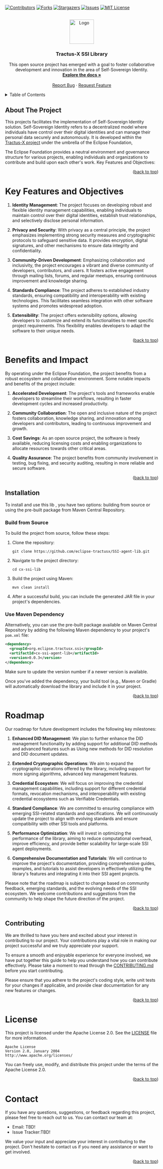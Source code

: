 <a name="readme-top"></a>

<!-- Shields -->
[![Contributors][contributors-shield]][contributors-url]
[![Forks][forks-shield]][forks-url]
[![Stargazers][stars-shield]][stars-url]
[![Issues][issues-shield]][issues-url]
[![MIT License][license-shield]][license-url]



<!-- Caption -->

<br />
<div align="center">
  <a href="https://eclipse-tractusx.github.io/img/logo_tractus-x.svg">
    <img src="https://eclipse-tractusx.github.io/img/logo_tractus-x.svg" alt="Logo" width="80" height="80">
  </a>

<h3 align="center">Tractus-X SSI Library</h3>

  <p align="center">
    This open source project has emerged with a goal to foster collaborative development and innovation in the area of Self-Sovereign Identity.
    <br />
        <a href="https://github.com/eclipse-tractusx/SSI-agent-lib/tree/main/cx-ssi-lib/docs"><strong>Explore the docs »</strong></a>
        <br />
    <br />
    <a href="https://github.com/eclipse-tractusx/SSI-agent-lib/issues">Report Bug</a>
    ·
    <a href="https://github.com/eclipse-tractusx/SSI-agent-lib/issues">Request Feature</a>
  </p>
</div>




<!-- TABLE OF CONTENTS -->
<details>
  <summary>Table of Contents</summary>
  <ol>
    <li>
      <a href="#about-the-project">About The Project</a>
    </li>
    <li>
      <a href="#key-features-and-objectives">Key Features and Objectives</a>
    </li>
    <li><a href="#benefits-and-impact">Benefits and Impact</a></li>
    <li><a href="#roadmap">Roadmap</a></li>
    <li><a href="#contributing">Contributing</a></li>
    <li><a href="#license">License</a></li>
    <li><a href="#contact">Contact</a></li>
  </ol>
</details>


<!-- ABOUT THE PROJECT -->
## About The Project

This projects facilitates the implementation of Self-Sovereign Identity solution. Self-Sovereign Identity refers to a
decentralized model where individuals have control over their digital identities and can manage their personal data
securely and autonomously. It is developed within the [Tractus-X project](https://eclipse-tractusx.github.io/) under the umbrella of the Eclipse Foundation,

The Eclipse Foundation provides a neutral environment and governance structure for various
projects, enabling individuals and organizations to contribute and build upon each other's work.
Key Features and Objectives:

<p align="right">(<a href="#readme-top">back to top</a>)</p>

<!-- KEY FEATURES AND OBJECTIVES -->
# Key Features and Objectives

1. **Identity Management**: The project focuses on developing robust and flexible identity management capabilities, enabling individuals to maintain control over their digital identities, establish trust relationships, and selectively disclose personal information.

2. **Privacy and Security**: With privacy as a central principle, the project emphasizes implementing strong security measures and cryptographic protocols to safeguard sensitive data. It provides encryption, digital signatures, and other mechanisms to ensure data integrity and confidentiality.

3. **Community-Driven Development**: Emphasizing collaboration and inclusivity, the project encourages a vibrant and diverse community of developers, contributors, and users. It fosters active engagement through mailing lists, forums, and regular meetups, ensuring continuous improvement and knowledge sharing.

4. **Standards Compliance**: The project adheres to established industry standards, ensuring compatibility and interoperability with existing technologies. This facilitates seamless integration with other software systems and promotes widespread adoption.

5. **Extensibility**: The project offers extensibility options, allowing developers to customize and extend its functionalities to meet specific project requirements. This flexibility enables developers to adapt the software to their unique needs.

<p align="right">(<a href="#readme-top">back to top</a>)</p>

<!-- BENEFITS AND IMPACT -->
# Benefits and Impact

By operating under the Eclipse Foundation, the project benefits from a robust ecosystem and collaborative environment. Some notable impacts and benefits of the project include:

1. **Accelerated Development**: The project's tools and frameworks enable developers to streamline their workflows, resulting in faster development cycles and increased productivity.

2. **Community Collaboration**: The open and inclusive nature of the project fosters collaboration, knowledge sharing, and innovation among developers and contributors, leading to continuous improvement and growth.

3. **Cost Savings**: As an open source project, the software is freely available, reducing licensing costs and enabling organizations to allocate resources towards other critical areas.

4. **Quality Assurance**: The project benefits from community involvement in testing, bug fixing, and security auditing, resulting in more reliable and secure software.

<p align="right">(<a href="#readme-top">back to top</a>)</p>



<!-- INSTALLATION -->
## Installation

To install and use this lib , you have two options: building from source or using the pre-built package from Maven Central Repository.

### Build from Source

To build the project from source, follow these steps:

1. Clone the repository: 
   ```
   git clone https://github.com/eclipse-tractusx/SSI-agent-lib.git 
   ```

2. Navigate to the project directory:
   ```
   cd cx-ssi-lib 
   ```

3. Build the project using Maven:
   ```
   mvn clean install
   ```

4. After a successful build, you can include the generated JAR file in your project's dependencies.

### Use Maven Dependency

Alternatively, you can use the pre-built package available on Maven Central Repository by adding the following Maven dependency to your project's `pom.xml` file:

```xml
<dependency>
  <groupId>org.eclipse.tractusx.ssi</groupId>
  <artifactId>cx-ssi-agent-lib</artifactId>
  <version>0.0.3</version>
</dependency>
```

Make sure to update the version number if a newer version is available.

Once you've added the dependency, your build tool (e.g., Maven or Gradle) will automatically download the library and include it in your project.

<p align="right">(<a href="#readme-top">back to top</a>)</p>


<!-- ROADMAP -->
# Roadmap

Our roadmap for future development includes the following key milestones:

1. **Enhanced DID Management**: We plan to further enhance the DID management functionality by adding support for additional DID methods and advanced features such as Using new methods for DID resolution and DID document updates.

2. **Extended Cryptographic Operations**: We aim to expand the cryptographic operations offered by the library, including support for more signing algorithms, advanced key management features.

3. **Credential Ecosystem**: We will focus on improving the credential management capabilities, including support for different credential formats, revocation mechanisms, and interoperability with existing credential ecosystems such as Verifiable Credentials.

4. **Standard Compliance**: We are committed to ensuring compliance with emerging SSI-related standards and specifications. We will continuously update the project to align with evolving standards and ensure compatibility with other SSI tools and platforms.

5. **Performance Optimization**: We will invest in optimizing the performance of the library, aiming to reduce computational overhead, improve efficiency, and provide better scalability for large-scale SSI agent deployments.

6. **Comprehensive Documentation and Tutorials**: We will continue to improve the project's documentation, providing comprehensive guides, examples, and tutorials to assist developers in effectively utilizing the library's features and integrating it into their SSI agent projects.

Please note that the roadmap is subject to change based on community feedback, emerging standards, and the evolving needs of the SSI ecosystem. We welcome contributions and suggestions from the community to help shape the future direction of the project.

<p align="right">(<a href="#readme-top">back to top</a>)</p>


<!-- CONTRIBUTING -->
## Contributing

We are thrilled to have you here and excited about your interest in contributing to our project. Your contributions play a vital role in making our project successful and we truly appreciate your support.

To ensure a smooth and enjoyable experience for everyone involved, we have put together this guide to help you understand how you can contribute effectively. Please take a moment to read through the [CONTRIBUTING.md](CONTRIBUTING.md) before you start contributing.

Please ensure that you adhere to the project's coding style, write unit tests for your changes if applicable, and provide clear documentation for any new features or changes.

<p align="right">(<a href="#readme-top">back to top</a>)</p>


<!-- LICENSE -->
# License

This project is licensed under the Apache License 2.0. See the [LICENSE](LICENSE) file for more information.

```
Apache License
Version 2.0, January 2004
http://www.apache.org/licenses/
```

You can freely use, modify, and distribute this project under the terms of the Apache License 2.0.


<p align="right">(<a href="#readme-top">back to top</a>)</p>


<!-- CONTACT -->
# Contact

If you have any questions, suggestions, or feedback regarding this project, please feel free to reach out to us. You can contact our team at:

- Email: TBD! 
- Issue Tracker:TBD! 

We value your input and appreciate your interest in contributing to the project. Don't hesitate to contact us if you need any assistance or want to get involved.

<p align="right">(<a href="#readme-top">back to top</a>)</p>


[contributors-shield]: https://img.shields.io/github/contributors/catenax-ng/product-lab-ssi.svg?style=for-the-badge
[contributors-url]: https://github.com/eclipse-tractusx/SSI-agent-lib/graphs/contributors
[forks-shield]: https://img.shields.io/github/forks/catenax-ng/product-lab-ssi.svg?style=for-the-badge
[forks-url]: https://github.com/eclipse-tractusx/SSI-agent-lib/network/members
[stars-shield]: https://img.shields.io/github/stars/catenax-ng/product-lab-ssi.svg?style=for-the-badge
[stars-url]: https://github.com/eclipse-tractusx/SSI-agent-lib/stargazers
[issues-shield]: https://img.shields.io/github/issues/catenax-ng/product-lab-ssi.svg?style=for-the-badge
[issues-url]: https://github.com/eclipse-tractusx/SSI-agent-lib/issues
[license-shield]: https://img.shields.io/github/license/catenax-ng/product-lab-ssi.svg?style=for-the-badge
[license-url]: https://github.com/eclipse-tractusx/SSI-agent-lib/blob/master/LICENSE.txt
